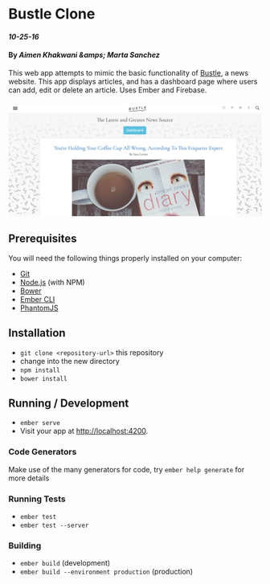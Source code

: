 # Bustle Clone

#### _10-25-16_

#### By _**Aimen Khakwani &amps; Marta Sanchez**_

This web app attempts to mimic the basic functionality of [Bustle](https://www.bustle.com/), a news website. This app displays articles, and has a dashboard page where users can add, edit or delete an article. Uses Ember and Firebase.
####
<img alt="Screenshot of the app" src="public/assets/images/screenshot.png">

## Prerequisites

You will need the following things properly installed on your computer:

* [Git](http://git-scm.com/)
* [Node.js](http://nodejs.org/) (with NPM)
* [Bower](http://bower.io/)
* [Ember CLI](http://ember-cli.com/)
* [PhantomJS](http://phantomjs.org/)

## Installation

* `git clone <repository-url>` this repository
* change into the new directory
* `npm install`
* `bower install`

## Running / Development

* `ember serve`
* Visit your app at [http://localhost:4200](http://localhost:4200).

### Code Generators

Make use of the many generators for code, try `ember help generate` for more details

### Running Tests

* `ember test`
* `ember test --server`

### Building

* `ember build` (development)
* `ember build --environment production` (production)
